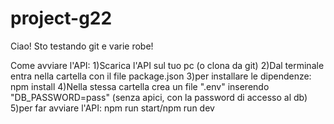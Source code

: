 # project-g22



Ciao! Sto testando git e varie robe!

Come avviare l'API:
1)Scarica l'API sul tuo pc (o clona da git)
2)Dal terminale entra nella cartella con il file package.json
3)per installare le dipendenze: npm install
4)Nella stessa cartella crea un file ".env" inserendo "DB_PASSWORD=pass" (senza apici, con la password di accesso al db)
5)per far avviare l'API: npm run start/npm run dev